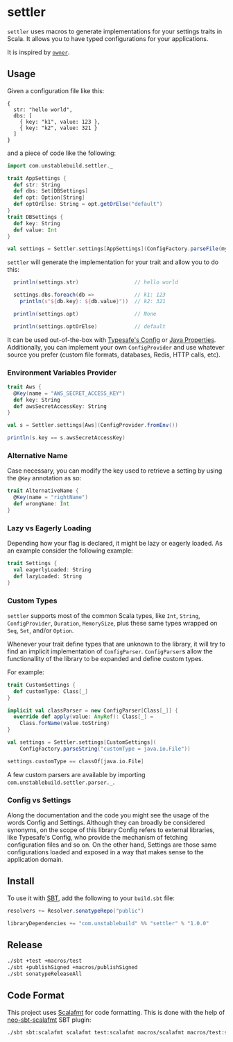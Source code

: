 # settler

`settler` uses macros to generate implementations for your settings traits in Scala. It allows you to have typed configurations for your applications.

It is inspired by [`owner`](https://github.com/lviggiano/owner).


## Usage

Given a configuration file like this:

```
{
  str: "hello world",
  dbs: [
    { key: "k1", value: 123 },
    { key: "k2", value: 321 }
  ]
}
```

and a piece of code like the following:

```scala
import com.unstablebuild.settler._

trait AppSettings {
  def str: String
  def dbs: Set[DBSettings]
  def opt: Option[String]
  def optOrElse: String = opt.getOrElse("default")
}
trait DBSettings {
  def key: String
  def value: Int
}

val settings = Settler.settings[AppSettings](ConfigFactory.parseFile(myFile))
```

`settler` will generate the implementation for your trait and allow you to do this:

```scala
  println(settings.str)                  // hello world

  settings.dbs.foreach(db =>             // k1: 123
    println(s"${db.key}: ${db.value}"))  // k2: 321

  println(settings.opt)                  // None

  println(settings.optOrElse)            // default
```

It can be used out-of-the-box with [Typesafe's Config](https://github.com/typesafehub/config) or [Java Properties](https://docs.oracle.com/javase/8/docs/api/java/util/Properties.html). Additionally, you can implement your own `ConfigProvider` and use whatever source you prefer (custom file formats, databases, Redis, HTTP calls, etc).


### Environment Variables Provider

````scala
trait Aws {
  @Key(name = "AWS_SECRET_ACCESS_KEY")
  def key: String
  def awsSecretAccessKey: String
}

val s = Settler.settings[Aws](ConfigProvider.fromEnv())

println(s.key == s.awsSecretAccessKey)
````


### Alternative Name

Case necessary, you can modify the key used to retrieve a setting by using the `@Key` annotation as so:

```scala
trait AlternativeName {
  @Key(name = "rightName")
  def wrongName: Int
}
```


### Lazy vs Eagerly Loading
 
Depending how your flag is declared, it might be lazy or eagerly loaded. As an example consider the following example:

```scala
trait Settings {
  val eagerlyLoaded: String
  def lazyLoaded: String
}
```


### Custom Types

`settler` supports most of the common Scala types, like `Int`, `String`, `ConfigProvider`, `Duration`, `MemorySize`, plus these same types wrapped on `Seq`, `Set`, and/or `Option`.

Whenever your trait define types that are unknown to the library, it will try to find an implicit implementation of `ConfigParser`. `ConfigParser`s allow the functionallity of the library to be expanded and define custom types.

For example:

```scala
trait CustomSettings {
  def customType: Class[_]
}

implicit val classParser = new ConfigParser[Class[_]] {
  override def apply(value: AnyRef): Class[_] = 
    Class.forName(value.toString)
}

val settings = Settler.settings[CustomSettings](
	ConfigFactory.parseString("customType = java.io.File"))

settings.customType == classOf[java.io.File]
```

A few custom parsers are available by importing `com.unstablebuild.settler.parser._`.


### Config vs Settings

Along the documentation and the code you might see the usage of the words Config and Settings. Although they can broadly be considered synonyms, on the scope of this library Config refers to external libraries, like Typesafe's Config, who provide the mechanism of fetching configuration files and so on. On the other hand, Settings are those same configurations loaded and exposed in a way that makes sense to the application domain.


## Install

To use it with [SBT](http://www.scala-sbt.org/), add the following to your `build.sbt` file:

```scala
resolvers += Resolver.sonatypeRepo("public")

libraryDependencies += "com.unstablebuild" %% "settler" % "1.0.0"
```


## Release

```bash
./sbt +test +macros/test
./sbt +publishSigned +macros/publishSigned
./sbt sonatypeReleaseAll
```

## Code Format

This project uses [Scalafmt](http://scalameta.org/scalafmt/) for code formatting. This is done with the help of [neo-sbt-scalafmt](https://github.com/lucidsoftware/neo-sbt-scalafmt) SBT plugin:

```bash
./sbt sbt:scalafmt scalafmt test:scalafmt macros/scalafmt macros/test:scalafmt
```
